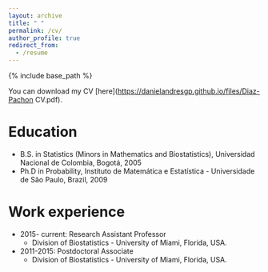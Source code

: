 ```yaml
---
layout: archive
title: " "
permalink: /cv/
author_profile: true
redirect_from:
  - /resume
---
```


{% include base_path %}

You can download my CV [here](https://danielandresgp.github.io/files/Diaz-Pachon CV.pdf).

Education
======
* B.S. in Statistics (Minors in Mathematics and Biostatistics), Universidad Nacional de Colombia, Bogotá, 2005
* Ph.D in Probability, Instituto de Matemática e Estatística - Universidade de São Paulo, Brazil, 2009

Work experience
======

* 2015- current: Research Assistant Professor
  * Division of Biostatistics - University of Miami, Florida, USA.
* 2011-2015: Postdoctoral Associate
  * Division of Biostatistics - University of Miami, Florida, USA.


  
